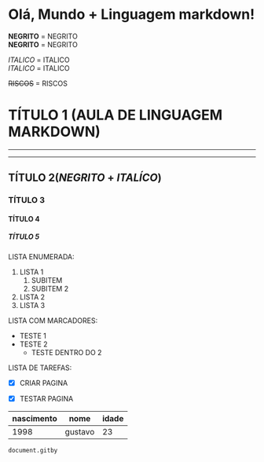 # Olá, Mundo + Linguagem markdown!

**NEGRITO** = NEGRITO <BR>
__NEGRITO__ = NEGRITO

 *ITALICO* = ITALICO <BR>
 _ITALICO_ = ITALICO
 
 ~~RISCOS~~ = RISCOS
 
 
 # TÍTULO 1 (AULA DE LINGUAGEM MARKDOWN) 
 ***
 ---
 ## TÍTULO 2(__*NEGRITO*__ + _ITALÍCO_)
 ### TÍTULO 3
 #### TÍTULO 4 
 ##### TÍTULO 5

LISTA ENUMERADA: 
 
 1. LISTA 1
    1. SUBITEM
     1. SUBITEM 2
 1. LISTA 2
 1. LISTA 3
 
LISTA COM MARCADORES:
 
 * TESTE 1 
 * TESTE 2
   * TESTE DENTRO DO 2

 
 LISTA DE TAREFAS:
 - [X] CRIAR PAGINA 
 - [X] TESTAR PAGINA

 
 nascimento | nome | idade
 --- | --- | ---
 1998 | gustavo | 23
 
 
`document.gitby`







